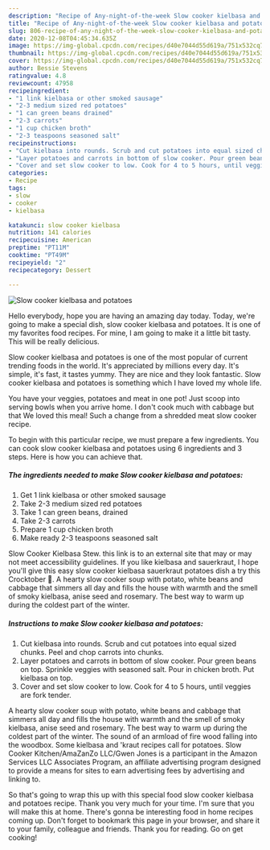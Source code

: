 ```yaml
---
description: "Recipe of Any-night-of-the-week Slow cooker kielbasa and potatoes"
title: "Recipe of Any-night-of-the-week Slow cooker kielbasa and potatoes"
slug: 806-recipe-of-any-night-of-the-week-slow-cooker-kielbasa-and-potatoes
date: 2020-12-08T04:45:34.635Z
image: https://img-global.cpcdn.com/recipes/d40e7044d55d619a/751x532cq70/slow-cooker-kielbasa-and-potatoes-recipe-main-photo.jpg
thumbnail: https://img-global.cpcdn.com/recipes/d40e7044d55d619a/751x532cq70/slow-cooker-kielbasa-and-potatoes-recipe-main-photo.jpg
cover: https://img-global.cpcdn.com/recipes/d40e7044d55d619a/751x532cq70/slow-cooker-kielbasa-and-potatoes-recipe-main-photo.jpg
author: Bessie Stevens
ratingvalue: 4.8
reviewcount: 47958
recipeingredient:
- "1 link kielbasa or other smoked sausage"
- "2-3 medium sized red potatoes"
- "1 can green beans drained"
- "2-3 carrots"
- "1 cup chicken broth"
- "2-3 teaspoons seasoned salt"
recipeinstructions:
- "Cut kielbasa into rounds. Scrub and cut potatoes into equal sized chunks. Peel and chop carrots into chunks."
- "Layer potatoes and carrots in bottom of slow cooker. Pour green beans on top. Sprinkle veggies with seasoned salt. Pour in chicken broth. Put kielbasa on top."
- "Cover and set slow cooker to low. Cook for 4 to 5 hours, until veggies are fork tender."
categories:
- Recipe
tags:
- slow
- cooker
- kielbasa

katakunci: slow cooker kielbasa 
nutrition: 141 calories
recipecuisine: American
preptime: "PT11M"
cooktime: "PT49M"
recipeyield: "2"
recipecategory: Dessert

---
```



![Slow cooker kielbasa and potatoes](https://img-global.cpcdn.com/recipes/d40e7044d55d619a/751x532cq70/slow-cooker-kielbasa-and-potatoes-recipe-main-photo.jpg)

Hello everybody, hope you are having an amazing day today. Today, we're going to make a special dish, slow cooker kielbasa and potatoes. It is one of my favorites food recipes. For mine, I am going to make it a little bit tasty. This will be really delicious.

Slow cooker kielbasa and potatoes is one of the most popular of current trending foods in the world. It's appreciated by millions every day. It's simple, it's fast, it tastes yummy. They are nice and they look fantastic. Slow cooker kielbasa and potatoes is something which I have loved my whole life.

You have your veggies, potatoes and meat in one pot! Just scoop into serving bowls when you arrive home. I don&#39;t cook much with cabbage but that We loved this meal! Such a change from a shredded meat slow cooker recipe.


To begin with this particular recipe, we must prepare a few ingredients. You can cook slow cooker kielbasa and potatoes using 6 ingredients and 3 steps. Here is how you can achieve that.

<!--inarticleads1-->

##### The ingredients needed to make Slow cooker kielbasa and potatoes:

1. Get 1 link kielbasa or other smoked sausage
1. Take 2-3 medium sized red potatoes
1. Take 1 can green beans, drained
1. Take 2-3 carrots
1. Prepare 1 cup chicken broth
1. Make ready 2-3 teaspoons seasoned salt


Slow Cooker Kielbasa Stew. this link is to an external site that may or may not meet accessibility guidelines. If you like kielbasa and sauerkraut, I hope you&#39;ll give this easy slow cooker kielbasa sauerkraut potatoes dish a try this Crocktober 🙂. A hearty slow cooker soup with potato, white beans and cabbage that simmers all day and fills the house with warmth and the smell of smoky kielbasa, anise seed and rosemary. The best way to warm up during the coldest part of the winter. 

<!--inarticleads2-->

##### Instructions to make Slow cooker kielbasa and potatoes:

1. Cut kielbasa into rounds. Scrub and cut potatoes into equal sized chunks. Peel and chop carrots into chunks.
1. Layer potatoes and carrots in bottom of slow cooker. Pour green beans on top. Sprinkle veggies with seasoned salt. Pour in chicken broth. Put kielbasa on top.
1. Cover and set slow cooker to low. Cook for 4 to 5 hours, until veggies are fork tender.


A hearty slow cooker soup with potato, white beans and cabbage that simmers all day and fills the house with warmth and the smell of smoky kielbasa, anise seed and rosemary. The best way to warm up during the coldest part of the winter. The sound of an armload of fire wood falling into the woodbox. Some kielbasa and &#39;kraut recipes call for potatoes. Slow Cooker Kitchen/AmaZanZo LLC/Gwen Jones is a participant in the Amazon Services LLC Associates Program, an affiliate advertising program designed to provide a means for sites to earn advertising fees by advertising and linking to. 

So that's going to wrap this up with this special food slow cooker kielbasa and potatoes recipe. Thank you very much for your time. I'm sure that you will make this at home. There's gonna be interesting food in home recipes coming up. Don't forget to bookmark this page in your browser, and share it to your family, colleague and friends. Thank you for reading. Go on get cooking!

